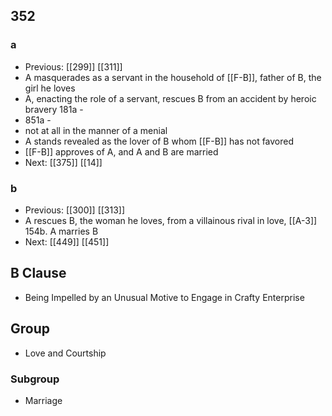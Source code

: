## 352
### a
- Previous: [[299]] [[311]] 
- A masquerades as a servant in the household of [[F-B]], father of B, the girl he loves
- A, enacting the role of a servant, rescues B from an accident by heroic bravery 181a -
- 851a -
- not at all in the manner of a menial
- A stands revealed as the lover of B whom [[F-B]] has not favored
- [[F-B]] approves of A, and A and B are married
- Next: [[375]] [[14]] 

### b
- Previous: [[300]] [[313]] 
- A rescues B, the woman he loves, from a villainous rival in love, [[A-3]] 154b. A marries B
- Next: [[449]] [[451]] 

## B Clause
- Being Impelled by an Unusual Motive to Engage in Crafty Enterprise

## Group
- Love and Courtship

### Subgroup
- Marriage

